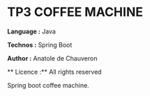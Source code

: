 # TP3 COFFEE MACHINE

**Language :** Java

**Technos :** Spring Boot

**Author :** Anatole  de Chauveron

** Licence :** All rights reserved

Spring boot coffee machine.
